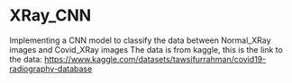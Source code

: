 # XRay_CNN
Implementing a CNN model to classify the data between Normal_XRay images and Covid_XRay images
The data is from kaggle, this is the link to the data: 
https://www.kaggle.com/datasets/tawsifurrahman/covid19-radiography-database
